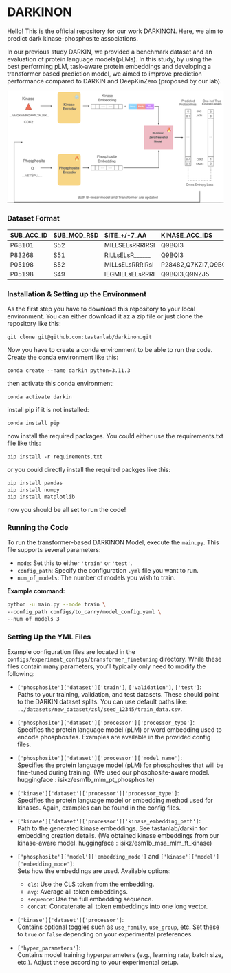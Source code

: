 # DARKINON
Hello! This is the official repository for our work DARKINON. Here, we aim to predict dark kinase-phosphosite associations.

In our previous study DARKIN, we provided a benchmark dataset and an evaluation of protein language models(pLMs). In this study, by using the best performing pLM, task-aware protein embeddings and developing a transformer based prediction model, we aimed to improve prediction performance compared to DARKIN and DeepKinZero (proposed by our lab).

![image info](model_arch.png)

### Dataset Format
| SUB_ACC_ID | SUB_MOD_RSD | SITE_+/-7_AA | KINASE_ACC_IDS |
|:---------|:---------|:---------|:---------|
|P68101|S52|MILLSELsRRRIRSI|Q9BQI3|
|P83268|S51|RILLsELsR______|Q9BQI3|
|P05198|S52|MILLsELsRRRIRsI|P28482,Q7KZI7,Q9BQI3,Q9NZJ5|
|P05198|S49|IEGMILLsELsRRRI|Q9BQI3,Q9NZJ5|

### Installation & Setting up the Environment

As the first step you have to download this repository to your local environment. You can either download it az a zip file or just clone the repository like this:

```
git clone git@github.com:tastanlab/darkinon.git
```

Now you have to create a conda environment to be able to run the code. Create the conda environment like this:

```
conda create --name darkin python=3.11.3
```

then activate this conda environment:

```
conda activate darkin
```

install pip if it is not installed:

```
conda install pip
```

now install the required packages. You could either use the requirements.txt file like this:

```
pip install -r requirements.txt
```

or you could directly install the required packges like this:

```
pip install pandas
pip install numpy
pip install matplotlib
```

now you should be all set to run the code!



### Running the Code


To run the transformer-based DARKINON Model, execute the `main.py`. This file supports several parameters:

- `mode`: Set this to either `'train'` or `'test'`.
- `config_path`: Specify the configuration `.yml` file you want to run.
- `num_of_models`: The number of models you wish to train.

**Example command:**
```bash
python -u main.py --mode train \
--config_path configs/to_carry/model_config.yaml \
--num_of_models 3
```

### Setting Up the YML Files

Example configuration files are located in the `configs/experiment_configs/transformer_finetuning` directory. While these files contain many parameters, you’ll typically only need to modify the following:

- `['phosphosite']['dataset']['train']`, `['validation']`, `['test']`:  
  Paths to your training, validation, and test datasets. These should point to the DARKIN dataset splits. You can use default paths like:  
  `../datasets/new_dataset/zsl/seed_12345/train_data.csv`.

- `['phosphosite']['dataset']['processor']['processor_type']`:  
  Specifies the protein language model (pLM) or word embedding used to encode phosphosites. Examples are available in the provided config files.

- `['phosphosite']['dataset']['processor']['model_name']`:  
  Specifies the protein language model (pLM) for phosphosites that will be fine-tuned during training. (We used our phosphosite-aware model.  huggingface : isikz/esm1b_mlm_pt_phosphosite)

- `['kinase']['dataset']['processor']['processor_type']`:  
  Specifies the protein language model or embedding method used for kinases. Again, examples can be found in the config files.

- `['kinase']['dataset']['processor']['kinase_embedding_path']`:  
  Path to the generated kinase embeddings. See tastanlab/darkin for embedding creation details. (We obtained kinase embeddings from our kinase-aware model. huggingface : isikz/esm1b_msa_mlm_ft_kinase)

- `['phosphosite']['model']['embedding_mode']` and `['kinase']['model']['embedding_mode']`:  
  Sets how the embeddings are used. Available options:
  - `cls`: Use the CLS token from the embedding.
  - `avg`: Average all token embeddings.
  - `sequence`: Use the full embedding sequence.
  - `concat`: Concatenate all token embeddings into one long vector.

- `['kinase']['dataset']['processor']`:  
  Contains optional toggles such as `use_family`, `use_group`, etc. Set these to `true` or `false` depending on your experimental preferences.

- `['hyper_parameters']`:  
  Contains model training hyperparameters (e.g., learning rate, batch size, etc.). Adjust these according to your experimental setup.
